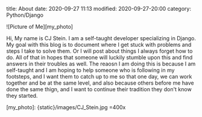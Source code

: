 title: About
date: 2020-09-27 11:13
modified: 2020-09-27-20:00
category: Python/Django

![Picture of Me][my_photo]

Hi, My name is CJ Stein.  I am a self-taught developer specializing in Django.  My goal with this blog is to document where I get stuck with problems and steps I take to solve them.  Or I will post about things I always forget how to do.  All of that in hopes that someone will luckily stumble upon this and find answers in their troubles as well.  The reaosn I am doing this is  because I am self-taught and I am hoping to help someone who is following in my footsteps, and I want them to catch up to me so that one day, we can work together and be at the same level, and also because others before me have done the same thign, and I want to continue their tradition they don't know they started.  


[my_photo]: {static}/images/CJ_Stein.jpg =400x
